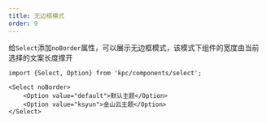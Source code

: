 ```yaml
---
title: 无边框模式
order: 9
---
```


给`Select`添加`noBorder`属性，可以展示无边框模式，该模式下组件的宽度由当前选择的文案长度撑开

```vdt
import {Select, Option} from 'kpc/components/select';

<Select noBorder>
    <Option value="default">默认主题</Option>
    <Option value="ksyun">金山云主题</Option>
</Select>
```
